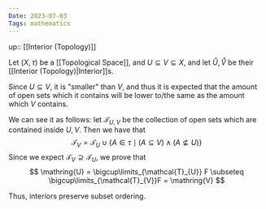 ```yaml
---
Date: 2023-07-03
Tags: mathematics
---
```

up:: [[Interior (Topology)]]

Let $(X, \tau)$ be a [[Topological Space]], and $U \subseteq V \subseteq X$, and let $\mathring{U}, \mathring{V}$ be their [[Interior (Topology)|Interior]]s. 

Since $U \subseteq V$, it is "smaller" than $V$, and thus it is expected that the amount of open sets which it contains will be lower to/the same as the amount which $V$ contains. 

We can see it as follows: let $\mathcal{T}_{U, V}$ be the collection of open sets which are contained inside $U, V$. Then we have that
$$
\mathcal{T}_{V} = \mathcal{T}_U \cup \{A \in \tau \mid (A \subseteq V) \land (A \nsubseteq U)\}
$$
Since we expect $\mathcal{T}_{V} \supseteq \mathcal{T}_{U}$, we prove that
$$
\mathring{U} = \bigcup\limits_{\mathcal{T}_{U}} F \subseteq \bigcup\limits_{\mathcal{T}_{V}}F = \mathring{V}
$$

Thus, interiors preserve subset ordering.
